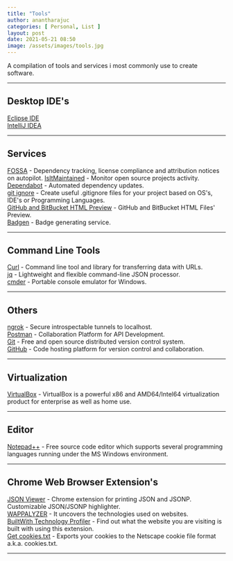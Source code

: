 ```yaml
---
title: "Tools"
author: anantharajuc
categories: [ Personal, List ]
layout: post
date: 2021-05-21 08:50
image: /assets/images/tools.jpg
---
```


A compilation of tools and services i most commonly use to create software. 

---

## Desktop IDE's

<a href="https://www.eclipse.org/ide/" target="_blank" >Eclipse IDE</a>  
<a href="https://www.jetbrains.com/idea/" target="_blank" >IntelliJ IDEA</a>  

---

## Services

<a href="https://fossa.io/" target="_blank" >FOSSA</a> - Dependency tracking, license compliance and attribution notices on autopilot.
<a href="https://github.com/mnapoli/IsItMaintained" target="_blank" >IsItMaintained</a> - Monitor open source projects activity.  
<a href="https://dependabot.com/" target="_blank" >Dependabot</a> - Automated dependency updates.  
<a href="https://www.gitignore.io/" target="_blank" >git ignore</a> - Create useful .gitignore files for your project based on OS's, IDE's or Programming Languages.  
<a href="http://htmlpreview.github.io/" target="_blank" >GitHub and BitBucket HTML Preview</a> - GitHub and BitBucket HTML Files' Preview.    
<a href="https://badgen.net/" target="_blank" >Badgen</a> - Badge generating service.  


---

## Command Line Tools

<a href="https://curl.haxx.se/" target="_blank" >Curl</a> - Command line tool and library for transferring data with URLs.  
<a href="https://stedolan.github.io/jq/" target="_blank" >jq</a> - Lightweight and flexible command-line JSON processor.  
<a href="http://cmder.net/" target="_blank" >cmder</a> - Portable console emulator for Windows.  

---

## Others

<a href="https://ngrok.com/" target="_blank" >ngrok</a> - Secure introspectable tunnels to localhost.  
<a href="https://www.postman.com/" target="_blank" >Postman</a> - Collaboration Platform for API Development.  
<a href="https://git-scm.com/" target="_blank" >Git</a> - Free and open source distributed version control system.  
<a href="https://github.com/" target="_blank" >GitHub</a> - Code hosting platform for version control and collaboration.  

---

## Virtualization

<a href="https://www.virtualbox.org/" target="_blank" >VirtualBox</a> - VirtualBox is a powerful x86 and AMD64/Intel64 virtualization product for enterprise as well as home use.  

---

## Editor

<a href="https://notepad-plus-plus.org/" target="_blank" >Notepad++</a> - Free source code editor which supports several programming languages running under the MS Windows environment.  

---

## Chrome Web Browser Extension's

<a href="https://chrome.google.com/webstore/detail/json-viewer/gbmdgpbipfallnflgajpaliibnhdgobh" target="_blank" >JSON Viewer</a> - Chrome extension for printing JSON and JSONP. Customizable JSON/JSONP highlighter.  
<a href="https://wappalyzer.com/download" target="_blank" >WAPPALYZER</a> - It uncovers the technologies used on websites.  
<a href="https://chrome.google.com/webstore/detail/builtwith-technology-prof/dapjbgnjinbpoindlpdmhochffioedbn" target="_blank" >BuiltWith Technology Profiler</a> - Find out what the website you are visiting is built with using this extension.  
<a href="https://chrome.google.com/webstore/detail/get-cookiestxt/bgaddhkoddajcdgocldbbfleckgcbcid" target="_blank" >Get cookies.txt</a> - Exports your cookies to the Netscape cookie file format a.k.a. cookies.txt.  

---


